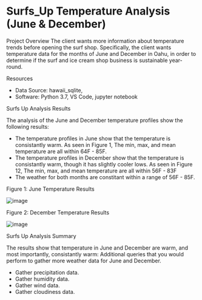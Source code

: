 # Surfs_Up Temperature Analysis (June & December)

Project Overview
The client wants more information about temperature trends before opening the surf shop. Specifically, the client wants temperature data for the months of June and December in Oahu, in order to determine if the surf and ice cream shop business is sustainable year-round.

Resources

* Data Source: hawaii_sqlite,
* Software: Python 3.7, VS Code, jupyter notebook

Surfs Up Analysis Results

The analysis of the June and December temperature profiles show the following results:

* The temperature profiles in June show that the temperature is consistantly warm. As seen in Figure 1, The min, max, and mean temperature are all within 64F - 85F.
* The temperature profiles in December show that the temperature is consistantly warm, though it has slightly cooler lows. As seen in Figure 12, The min, max, and mean temperature are all within 56F - 83F
* The weather for both months are constitant within a range of 56F - 85F.



Figure 1: June Temperature Results

![image](https://user-images.githubusercontent.com/101227930/180962903-48f1f922-8d30-4d3d-a0a2-a5a5053681d1.png)



Figure 2: December Temperature Results

![image](https://user-images.githubusercontent.com/101227930/180963143-581b5a24-6b3a-4515-97df-ab7320366c1d.png)


Surfs Up Analysis Summary

The results show that temperature in June and December are warm, and most importantly, consistantly warm:
Additional queries that you would perform to gather more weather data for June and December.

* Gather precipitation data.
* Gather humidity data.
* Gather wind data.
* Gather cloudiness data.
